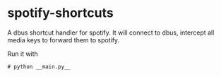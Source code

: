 spotify-shortcuts
=================

A dbus shortcut handler for spotify. It will connect to dbus, intercept all media keys to forward them to spotify.

Run it with

    # python __main.py__

